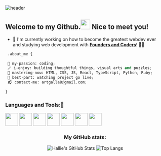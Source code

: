 

![header](https://capsule-render.vercel.app/api?type=slice&height=185&width=1920&color=gradient&section=header&text=Hello!%20%20I'm%20Hallie.&fontSize=35&animation=fadeIn&fontAlignY=40&fontAlign=80)

## Welcome to my Github.<img src="https://media.giphy.com/media/hvRJCLFzcasrR4ia7z/giphy.gif" width="30px"> Nice to meet you!


- 🔭 I'm currently working on how to become the greatest webdev ever and studying web development with [__Founders and Coders__](https://github.com/foundersandcoders)!	👩‍🎓
 
 
```python
 .about_me {
 
 🧩 my-passion: coding;
 🪄 i-enjoy: building thoughtful things, visual arts and puzzles;
 🏹 mastering-now: HTML, CSS, JS, React, TypeScript, Python, Ruby;
 🎉 best-part: watching project go live;
 📬 contact-me: artgalla8@gmail.com;
 
}
```

 
 
### Languages and Tools::space_invader:

<img src="https://user-images.githubusercontent.com/82417131/150440415-53e6f902-bb2d-4747-9d61-c454498881f6.png"  width="40" height="40" /> <img src="https://user-images.githubusercontent.com/82417131/150440422-8d250756-e9dc-4531-b15c-338000ff3318.png"  width="40" height="40" /> <img src="https://user-images.githubusercontent.com/82417131/150439768-192b6522-08b9-4f3f-9116-f1c6b680f739.png" width="40" height="40" /> <img src="https://user-images.githubusercontent.com/82417131/150440790-5ecc5156-c32c-40a2-9922-dac5282b9c15.png" width="40" height="40" /> <img src="https://user-images.githubusercontent.com/82417131/150440799-75c0e38e-0911-4222-9918-e1cf3ee6dc82.png" width="40" height="40" /> <img src="https://user-images.githubusercontent.com/82417131/150440823-8705b586-929f-47f7-870d-3914221dcd0c.png" width="40" height="40" /> <img src="https://user-images.githubusercontent.com/82417131/150441022-c3bf6781-2671-4211-8b2c-443f571674da.png" width="40" height="40"/>

 
<div align="center">
  
### My GitHub stats:

![Hallie's GitHub Stats](https://github-readme-stats.vercel.app/api?username=Vasystus&theme=buefy&hide=stars&count_private=true&show_icons=true)
![Top Langs](https://github-readme-stats.vercel.app/api/top-langs/?username=Vasystus&theme=buefy&layout=default)

</div>

